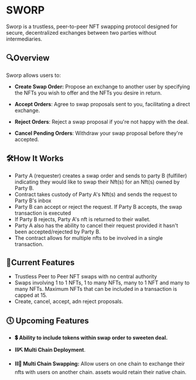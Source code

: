 
# SWORP
Sworp is a trustless, peer-to-peer NFT swapping protocol designed for secure, decentralized exchanges between two parties without intermediaries.

## 🔍Overview
Sworp allows users to:

- **Create Swap Order:** Propose an exchange to another user by specifying the NFTs you wish to offer and the NFTs you desire in return.

- **Accept Orders**: Agree to swap proposals sent to you, facilitating a direct exchange.

- **Reject Orders**: 
    Reject a swap proposal if you're not happy with the deal.

- **Cancel Pending Orders**: Withdraw your swap proposal before they're accepted. 


## 🛠How It Works

 - Party A (requester) creates a swap order and sends to party B (fulfiller) indicating they would like to swap their Nft(s) for an Nft(s) owned by Party B.
 - Contract takes custody of Party A's Nft(s) and sends the request to Party B's inbox
 - Party B can accept or reject the request. If Party B accepts, the swap transaction is executed
 - If Party B rejects, Party A's nft is returned to their wallet.
 - Party A also has the ability to cancel their request provided it hasn't been accepted/rejected by Party B.
 - The contract allows for multiple nfts to be involved in a single transaction.

## 👀Current Features
- Trustless Peer to Peer NFT swaps with no central authority
- Swaps involving 1 to 1 NFTs, 1 to many NFTs, many to 1 NFT and many to many NFTs. Maximum NFTs that can be included in a transaction is capped at 15.
- Create, cancel, accept, adn reject proposals.  

## 🕔 Upcoming Features
-  **💲 Ability to include tokens within swap order to sweeten deal.**

- **⛓⛏ Multi Chain Deployment**.

- **⛓💱 Multi Chain Swapping:** 
    Allow users on one chain to exchange their nfts with users on another chain. assets would retain their native chain.